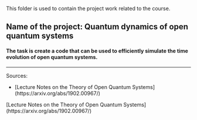 This folder is used to contain the project work related to the course. 

## Name of the project: Quantum dynamics of open quantum systems

#### The task is create a code that can be used to efficiently simulate the time evolution of open quantum systems. 
___
Sources: 
<ul>
<li> [Lecture Notes on the Theory of Open Quantum Systems](https://arxiv.org/abs/1902.00967/) </li>
</ul>
[Lecture Notes on the Theory of Open Quantum Systems](https://arxiv.org/abs/1902.00967/)
